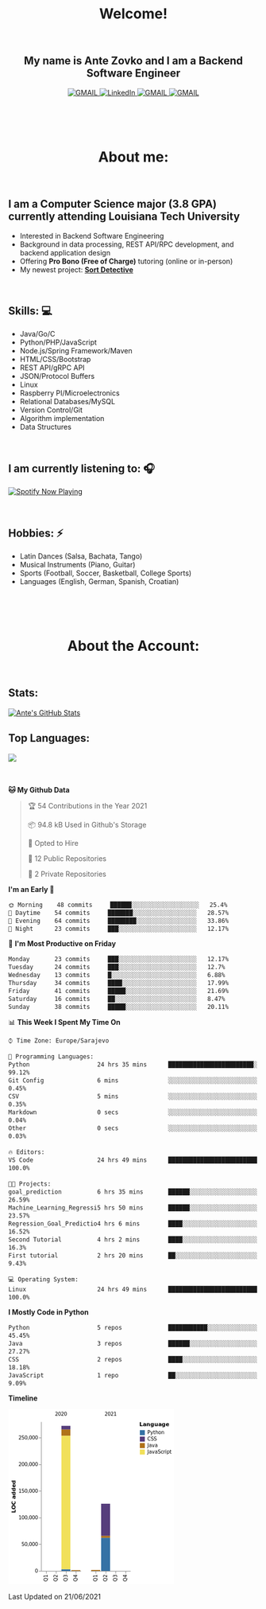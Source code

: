 
<h1 align="center"> Welcome!</h1>
<br>

<h2 align="center">My name is Ante Zovko and I am a Backend Software Engineer</h2> 

<p align= "center">
  <a href="https://mail.google.com/mail/u/0/?view=cm&fs=1&to=antezovko.az@gmail.com&tf=1">
      <img alt="GMAIL" src="https://img.shields.io/badge/Email-Contact-darkred?style=for-the-badge&logo=gmail&labelColor=grey&logoColor=white" />
    </a>
 <a href="https://www.linkedin.com/in/antezovko/">
      <img alt="LinkedIn" src="https://img.shields.io/badge/LinkedIn-Connect-Blue?style=for-the-badge&logo=LinkedIn" />
    </a>
   <a href="https://www.instagram.com/zovkoante23/">
      <img alt="GMAIL" src="https://img.shields.io/badge/Instagram-Follow-E1306C?style=for-the-badge&logo=Instagram&logoColor=white" />
    </a>
   <a href="https://www.facebook.com/ZovkoAntee/">
      <img alt="GMAIL" src="https://img.shields.io/badge/Facebook-Add%20Friend-darkblue?style=for-the-badge&logo=Facebook&logoColor=white" />
    </a>

  </p>

<br>
<br>
<br>

<h1 align="center">About me:</h1>

<br>

## I am a Computer Science major (3.8 GPA) currently attending Louisiana Tech University
- Interested in Backend Software Engineering</h4>
- Background in data processing, REST API/RPC development, and backend application design
- Offering <b>Pro Bono (Free of Charge)</b> tutoring (online or in-person) 
- My newest project: <a target="_blank" href="https://www.sortdetective.com"><b>Sort Detective</b></a>

<br>

## Skills: 💻
- Java/Go/C
- Python/PHP/JavaScript
- Node.js/Spring Framework/Maven 
- HTML/CSS/Bootstrap
- REST API/gRPC API 
- JSON/Protocol Buffers
- Linux 
- Raspberry PI/Microelectronics
- Relational Databases/MySQL 
- Version Control/Git
- Algorithm implementation
- Data Structures


<br>

## I am currently listening to: 🎧
[<img src="https://novatorem-teal.vercel.app/api/spotify-playing" alt="Spotify Now Playing" width="500"/>](https://open.spotify.com/playlist/3Mo6ZdjhTCgj5o8CHs9q2I?si=xs8bzdcrSY2ld5fqCLj04Q)

<br>


## Hobbies: ⚡ 
- Latin Dances (Salsa, Bachata, Tango)
- Musical Instruments (Piano, Guitar)
- Sports (Football, Soccer, Basketball, College Sports)
- Languages (English, German, Spanish, Croatian)

<br>
<br>
<br>

<h1 align="center">About the Account:</h1>

<br>

## Stats: 
<a href="https://github.com/AnteZovko23">
  <img align="center" src="https://github-readme-stats.antezovko23.vercel.app/api?username=AnteZovko23&show_icons=true&line_height=27&count_private=true&title_color=ffffff&text_color=c9cacc&icon_color=2bbc8a&bg_color=1d1f21" alt="Ante's GitHub Stats" />
</a>


<br>

## Top Languages:
<img align="center" src="https://github-readme-stats.antezovko23.vercel.app/api/top-langs/?username=AnteZovko23&title_color=ffffff&text_color=c9cacc&icon_color=2bbc8a&bg_color=1d1f21" />






<br>
<br>
<br>


<!--START_SECTION:waka-->
**🐱 My Github Data** 

> 🏆 54 Contributions in the Year 2021
 > 
> 📦 94.8 kB Used in Github's Storage 
 > 
> 💼 Opted to Hire
 > 
> 📜 12 Public Repositories 
 > 
> 🔑 2 Private Repositories  
 > 
**I'm an Early 🐤** 

```text
🌞 Morning    48 commits     ██████░░░░░░░░░░░░░░░░░░░   25.4% 
🌆 Daytime    54 commits     ███████░░░░░░░░░░░░░░░░░░   28.57% 
🌃 Evening    64 commits     ████████░░░░░░░░░░░░░░░░░   33.86% 
🌙 Night      23 commits     ███░░░░░░░░░░░░░░░░░░░░░░   12.17%

```
📅 **I'm Most Productive on Friday** 

```text
Monday       23 commits     ███░░░░░░░░░░░░░░░░░░░░░░   12.17% 
Tuesday      24 commits     ███░░░░░░░░░░░░░░░░░░░░░░   12.7% 
Wednesday    13 commits     █░░░░░░░░░░░░░░░░░░░░░░░░   6.88% 
Thursday     34 commits     ████░░░░░░░░░░░░░░░░░░░░░   17.99% 
Friday       41 commits     █████░░░░░░░░░░░░░░░░░░░░   21.69% 
Saturday     16 commits     ██░░░░░░░░░░░░░░░░░░░░░░░   8.47% 
Sunday       38 commits     █████░░░░░░░░░░░░░░░░░░░░   20.11%

```


📊 **This Week I Spent My Time On** 

```text
⌚︎ Time Zone: Europe/Sarajevo

💬 Programming Languages: 
Python                   24 hrs 35 mins      ████████████████████████░   99.12% 
Git Config               6 mins              ░░░░░░░░░░░░░░░░░░░░░░░░░   0.45% 
CSV                      5 mins              ░░░░░░░░░░░░░░░░░░░░░░░░░   0.35% 
Markdown                 0 secs              ░░░░░░░░░░░░░░░░░░░░░░░░░   0.04% 
Other                    0 secs              ░░░░░░░░░░░░░░░░░░░░░░░░░   0.03%

🔥 Editors: 
VS Code                  24 hrs 49 mins      █████████████████████████   100.0%

🐱‍💻 Projects: 
goal_prediction          6 hrs 35 mins       ██████░░░░░░░░░░░░░░░░░░░   26.59% 
Machine_Learning_Regressi5 hrs 50 mins       ██████░░░░░░░░░░░░░░░░░░░   23.57% 
Regression_Goal_Predictio4 hrs 6 mins        ████░░░░░░░░░░░░░░░░░░░░░   16.52% 
Second Tutorial          4 hrs 2 mins        ████░░░░░░░░░░░░░░░░░░░░░   16.3% 
First tutorial           2 hrs 20 mins       ██░░░░░░░░░░░░░░░░░░░░░░░   9.43%

💻 Operating System: 
Linux                    24 hrs 49 mins      █████████████████████████   100.0%

```

**I Mostly Code in Python** 

```text
Python                   5 repos             ███████████░░░░░░░░░░░░░░   45.45% 
Java                     3 repos             ██████░░░░░░░░░░░░░░░░░░░   27.27% 
CSS                      2 repos             ████░░░░░░░░░░░░░░░░░░░░░   18.18% 
JavaScript               1 repo              ██░░░░░░░░░░░░░░░░░░░░░░░   9.09%

```


**Timeline**

![Chart not found](https://raw.githubusercontent.com/AnteZovko23/AnteZovko23/master/charts/bar_graph.png) 


 Last Updated on 21/06/2021
<!--END_SECTION:waka-->


